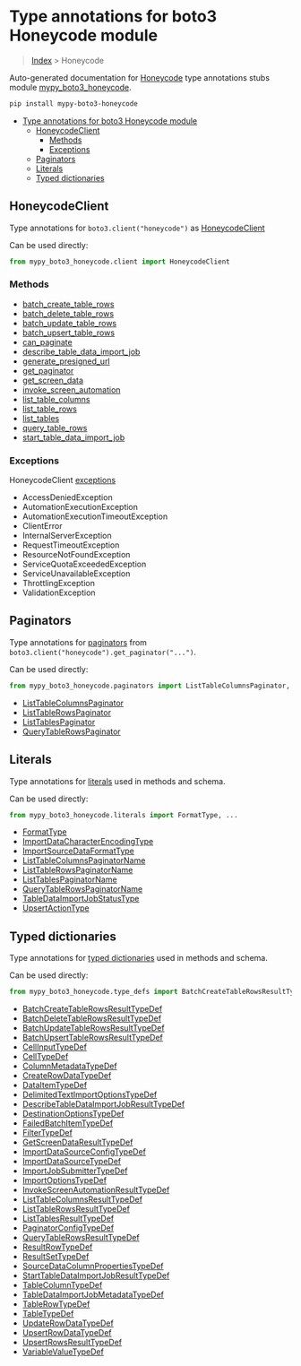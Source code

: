 # Type annotations for boto3 Honeycode module

> [Index](..) > Honeycode

Auto-generated documentation for
[Honeycode](https://boto3.amazonaws.com/v1/documentation/api/1.17.75/reference/services/honeycode.html#Honeycode)
type annotations stubs module
[mypy_boto3_honeycode](https://pypi.org/project/mypy-boto3-honeycode/).

```bash
pip install mypy-boto3-honeycode
```

- [Type annotations for boto3 Honeycode module](#type-annotations-for-boto3-honeycode-module)
  - [HoneycodeClient](#honeycodeclient)
    - [Methods](#methods)
    - [Exceptions](#exceptions)
  - [Paginators](#paginators)
  - [Literals](#literals)
  - [Typed dictionaries](#typed-dictionaries)

## HoneycodeClient

Type annotations for `boto3.client("honeycode")` as
[HoneycodeClient](./client.md)

Can be used directly:

```python
from mypy_boto3_honeycode.client import HoneycodeClient
```

### Methods

- [batch_create_table_rows](./client.md#batch_create_table_rows)
- [batch_delete_table_rows](./client.md#batch_delete_table_rows)
- [batch_update_table_rows](./client.md#batch_update_table_rows)
- [batch_upsert_table_rows](./client.md#batch_upsert_table_rows)
- [can_paginate](./client.md#can_paginate)
- [describe_table_data_import_job](./client.md#describe_table_data_import_job)
- [generate_presigned_url](./client.md#generate_presigned_url)
- [get_paginator](./client.md#get_paginator)
- [get_screen_data](./client.md#get_screen_data)
- [invoke_screen_automation](./client.md#invoke_screen_automation)
- [list_table_columns](./client.md#list_table_columns)
- [list_table_rows](./client.md#list_table_rows)
- [list_tables](./client.md#list_tables)
- [query_table_rows](./client.md#query_table_rows)
- [start_table_data_import_job](./client.md#start_table_data_import_job)

### Exceptions

HoneycodeClient [exceptions](./client.md#exceptions)

- AccessDeniedException
- AutomationExecutionException
- AutomationExecutionTimeoutException
- ClientError
- InternalServerException
- RequestTimeoutException
- ResourceNotFoundException
- ServiceQuotaExceededException
- ServiceUnavailableException
- ThrottlingException
- ValidationException

## Paginators

Type annotations for [paginators](./paginators.md) from
`boto3.client("honeycode").get_paginator("...")`.

Can be used directly:

```python
from mypy_boto3_honeycode.paginators import ListTableColumnsPaginator, ...
```

- [ListTableColumnsPaginator](./paginators.md#listtablecolumnspaginator)
- [ListTableRowsPaginator](./paginators.md#listtablerowspaginator)
- [ListTablesPaginator](./paginators.md#listtablespaginator)
- [QueryTableRowsPaginator](./paginators.md#querytablerowspaginator)

## Literals

Type annotations for [literals](./literals.md) used in methods and schema.

Can be used directly:

```python
from mypy_boto3_honeycode.literals import FormatType, ...
```

- [FormatType](./literals.md#formattype)
- [ImportDataCharacterEncodingType](./literals.md#importdatacharacterencodingtype)
- [ImportSourceDataFormatType](./literals.md#importsourcedataformattype)
- [ListTableColumnsPaginatorName](./literals.md#listtablecolumnspaginatorname)
- [ListTableRowsPaginatorName](./literals.md#listtablerowspaginatorname)
- [ListTablesPaginatorName](./literals.md#listtablespaginatorname)
- [QueryTableRowsPaginatorName](./literals.md#querytablerowspaginatorname)
- [TableDataImportJobStatusType](./literals.md#tabledataimportjobstatustype)
- [UpsertActionType](./literals.md#upsertactiontype)

## Typed dictionaries

Type annotations for [typed dictionaries](./type_defs.md) used in methods and
schema.

Can be used directly:

```python
from mypy_boto3_honeycode.type_defs import BatchCreateTableRowsResultTypeDef, ...
```

- [BatchCreateTableRowsResultTypeDef](./type_defs.md#batchcreatetablerowsresulttypedef)
- [BatchDeleteTableRowsResultTypeDef](./type_defs.md#batchdeletetablerowsresulttypedef)
- [BatchUpdateTableRowsResultTypeDef](./type_defs.md#batchupdatetablerowsresulttypedef)
- [BatchUpsertTableRowsResultTypeDef](./type_defs.md#batchupserttablerowsresulttypedef)
- [CellInputTypeDef](./type_defs.md#cellinputtypedef)
- [CellTypeDef](./type_defs.md#celltypedef)
- [ColumnMetadataTypeDef](./type_defs.md#columnmetadatatypedef)
- [CreateRowDataTypeDef](./type_defs.md#createrowdatatypedef)
- [DataItemTypeDef](./type_defs.md#dataitemtypedef)
- [DelimitedTextImportOptionsTypeDef](./type_defs.md#delimitedtextimportoptionstypedef)
- [DescribeTableDataImportJobResultTypeDef](./type_defs.md#describetabledataimportjobresulttypedef)
- [DestinationOptionsTypeDef](./type_defs.md#destinationoptionstypedef)
- [FailedBatchItemTypeDef](./type_defs.md#failedbatchitemtypedef)
- [FilterTypeDef](./type_defs.md#filtertypedef)
- [GetScreenDataResultTypeDef](./type_defs.md#getscreendataresulttypedef)
- [ImportDataSourceConfigTypeDef](./type_defs.md#importdatasourceconfigtypedef)
- [ImportDataSourceTypeDef](./type_defs.md#importdatasourcetypedef)
- [ImportJobSubmitterTypeDef](./type_defs.md#importjobsubmittertypedef)
- [ImportOptionsTypeDef](./type_defs.md#importoptionstypedef)
- [InvokeScreenAutomationResultTypeDef](./type_defs.md#invokescreenautomationresulttypedef)
- [ListTableColumnsResultTypeDef](./type_defs.md#listtablecolumnsresulttypedef)
- [ListTableRowsResultTypeDef](./type_defs.md#listtablerowsresulttypedef)
- [ListTablesResultTypeDef](./type_defs.md#listtablesresulttypedef)
- [PaginatorConfigTypeDef](./type_defs.md#paginatorconfigtypedef)
- [QueryTableRowsResultTypeDef](./type_defs.md#querytablerowsresulttypedef)
- [ResultRowTypeDef](./type_defs.md#resultrowtypedef)
- [ResultSetTypeDef](./type_defs.md#resultsettypedef)
- [SourceDataColumnPropertiesTypeDef](./type_defs.md#sourcedatacolumnpropertiestypedef)
- [StartTableDataImportJobResultTypeDef](./type_defs.md#starttabledataimportjobresulttypedef)
- [TableColumnTypeDef](./type_defs.md#tablecolumntypedef)
- [TableDataImportJobMetadataTypeDef](./type_defs.md#tabledataimportjobmetadatatypedef)
- [TableRowTypeDef](./type_defs.md#tablerowtypedef)
- [TableTypeDef](./type_defs.md#tabletypedef)
- [UpdateRowDataTypeDef](./type_defs.md#updaterowdatatypedef)
- [UpsertRowDataTypeDef](./type_defs.md#upsertrowdatatypedef)
- [UpsertRowsResultTypeDef](./type_defs.md#upsertrowsresulttypedef)
- [VariableValueTypeDef](./type_defs.md#variablevaluetypedef)
